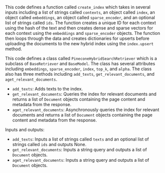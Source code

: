 This code defines a function called `create_index` which takes in several inputs including a list of strings called `contexts`, an object called `index`, an object called `embeddings`, an object called `sparse_encoder`, and an optional list of strings called `ids`. The function creates a unique ID for each context using the hash of the text and then creates dense and sparse vectors for each context using the `embeddings` and `sparse_encoder` objects. The function then loops through the data and creates dictionaries for upserts before uploading the documents to the new hybrid index using the `index.upsert` method.

This code defines a class called `PineconeHybridSearchRetriever` which is a subclass of `BaseRetriever` and `BaseModel`. The class has several attributes including `embeddings`, `sparse_encoder`, `index`, `top_k`, and `alpha`. The class also has three methods including `add_texts`, `get_relevant_documents`, and `aget_relevant_documents`. 

- `add_texts`: Adds texts to the index.
- `get_relevant_documents`: Queries the index for relevant documents and returns a list of `Document` objects containing the page content and metadata from the response.
- `aget_relevant_documents`: Asynchronously queries the index for relevant documents and returns a list of `Document` objects containing the page content and metadata from the response.

Inputs and outputs:

- `add_texts`: Inputs a list of strings called `texts` and an optional list of strings called `ids` and outputs None.
- `get_relevant_documents`: Inputs a string query and outputs a list of `Document` objects.
- `aget_relevant_documents`: Inputs a string query and outputs a list of `Document` objects.


